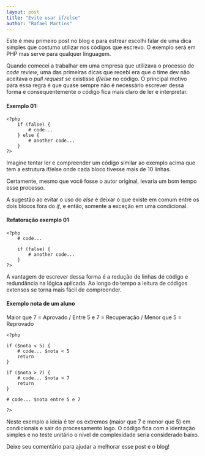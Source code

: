 ```yaml
---
layout: post
title: "Evite usar if/else"
author: "Rafael Martins"
---
```


Este é meu primeiro post no blog e para estrear escolhi falar de uma dica simples que costumo utilizar nos códigos que escrevo. O exemplo será em PHP mas serve para qualquer linguagem.

Quando comecei a trabalhar em uma empresa que utilizava o processo de *code review*, uma
das primeiras dicas que recebi era que o time dev não aceitava o *pull request* se existisse *if/else* no código.
O principal motivo para essa regra é que quase sempre não é necessário escrever dessa forma e consequentemente o código fica mais claro de ler e interpretar.

#### Exemplo 01:
```
<?php
    if (false) {
        # code...
    } else {
        # another code...
    }
?>
```

Imagine tentar ler e compreender um código similar ao exemplo acima que tem a estrutura if/else onde cada bloco tivesse mais de 10 linhas.

Certamente, mesmo que você fosse o autor original, levaria um bom tempo esse processo.

A sugestão ao evitar o uso do *else* é deixar o que existe em comum entre os dois blocos fora do *if*, e então, 
somente a exceção em uma condicional.

#### Refatoração exemplo 01
```
<?php
    # code...
    
    if (false) {
        # another code...
    }
?>
```

A vantagem de escrever dessa forma é a redução de linhas de código e redundância na lógica aplicada. 
Ao longo do tempo a leitura de códigos extensos se torna mais fácil de compreender.

#### Exemplo nota de um aluno

Maior que 7 = Aprovado /
Entre 5 e 7 = Recuperação /
Menor que 5 = Reprovado

```
<?php

if ($nota < 5) {
    # code... $nota < 5
    return
}

if ($nota > 7) {
    # code... $nota > 7
    return
}

# code... $nota entre 5 e 7

?>
```

Neste exemplo a ideia é ter os extremos (maior que 7 e menor que 5) em condicionais e sair do processamento logo. 
O código fica com a identação simples e no teste unitário o nível de complexidade seria considerado baixo.

Deixe seu comentário para ajudar a melhorar esse post e o blog!

